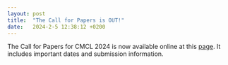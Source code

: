 ```yaml
---
layout: post
title:  "The Call for Papers is OUT!"
date:   2024-2-5 12:38:12 +0200
---
```



The Call for Papers for CMCL 2024 is now available online at this [page](https://cmclorg.github.io/CfP). 
It includes important dates and submission information. 



